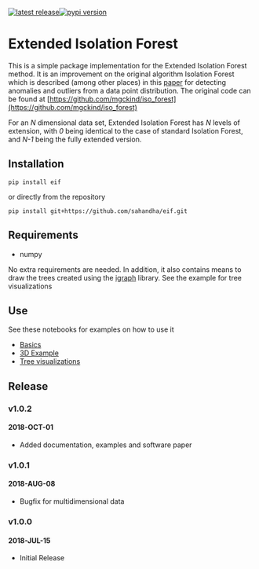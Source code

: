 <a href="https://github.com/sahandha/eif/releases/tag/v1.0.2"> <img src="https://img.shields.io/badge/release-v1.0.2-blue.svg" alt="latest release" /></a><a href="https://pypi.org/project/eif/1.0.2/"><img src="https://img.shields.io/badge/pypi-v1.0.2-orange.svg" alt="pypi version"/></a>
# Extended Isolation Forest

This is a simple package implementation for the Extended Isolation Forest method. It is an improvement on the original algorithm Isolation Forest which is described (among other places) in this [paper](icdm08b.pdf) for detecting anomalies and outliers from a data point distribution. The original code can be found at [https://github.com/mgckind/iso_forest](https://github.com/mgckind/iso_forest)

For an *N* dimensional data set, Extended Isolation Forest has *N* levels of extension, with *0* being identical to the case of standard Isolation Forest, and *N-1* being the fully extended version.

## Installation


    pip install eif


or directly from the repository


    pip install git+https://github.com/sahandha/eif.git


## Requirements

- numpy

No extra requirements are needed.
In addition, it also contains means to draw the trees created using the [igraph](http://igraph.org/) library. See the example for tree visualizations

## Use

See these notebooks for examples on how to use it

- [Basics](Notebooks/IsolationForest.ipynb)
- [3D Example](Notebooks/general_3D_examples.ipynb)
- [Tree visualizations](Notebooks/TreeVisualization.ipynb)

## Release

### v1.0.2
#### 2018-OCT-01
- Added documentation, examples and software paper

### v1.0.1
#### 2018-AUG-08
- Bugfix for multidimensional data

### v1.0.0
#### 2018-JUL-15
- Initial Release

